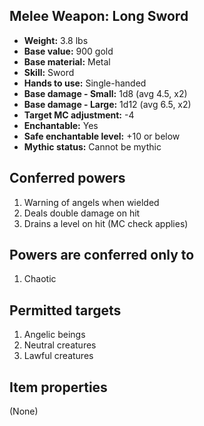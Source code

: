 ## Melee Weapon: Long Sword

- **Weight:** 3.8 lbs
- **Base value:** 900 gold
- **Base material:** Metal
- **Skill:** Sword
- **Hands to use:** Single-handed
- **Base damage - Small:** 1d8 (avg 4.5, x2)
- **Base damage - Large:** 1d12 (avg 6.5, x2)
- **Target MC adjustment:** -4
- **Enchantable:** Yes
- **Safe enchantable level:** +10 or below
- **Mythic status:** Cannot be mythic

## Conferred powers

1. Warning of angels when wielded
2. Deals double damage on hit
3. Drains a level on hit (MC check applies)

## Powers are conferred only to

1. Chaotic

## Permitted targets

1. Angelic beings
2. Neutral creatures
3. Lawful creatures

## Item properties

(None)
